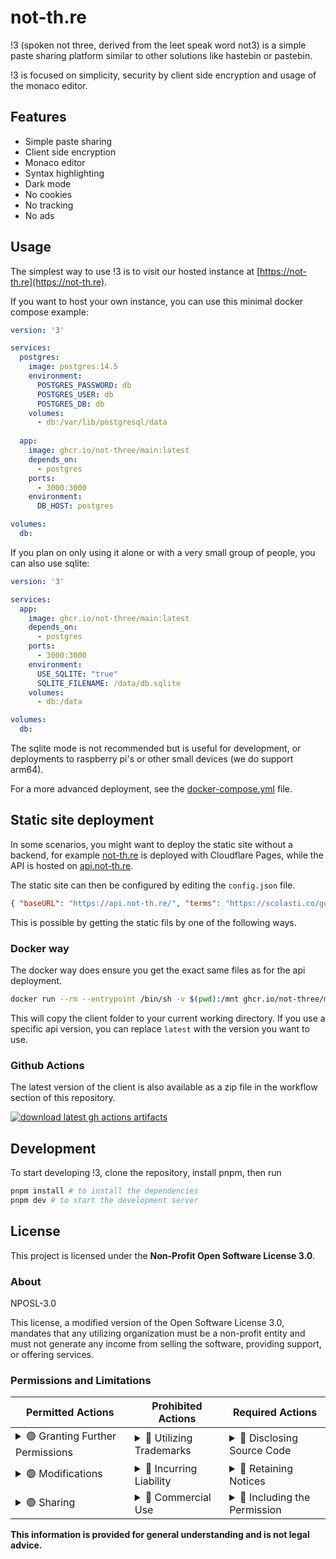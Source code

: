 # not-th.re

!3 (spoken not three, derived from the leet speak word not3) is a simple
paste sharing platform similar to other solutions like hastebin or pastebin.

!3 is focused on simplicity, security by client side encryption
and usage of the monaco editor.

## Features

- Simple paste sharing
- Client side encryption
- Monaco editor
- Syntax highlighting
- Dark mode
- No cookies
- No tracking
- No ads

## Usage

The simplest way to use !3 is to visit our hosted instance at [https://not-th.re](https://not-th.re).

If you want to host your own instance, you can use this minimal docker compose example:

```yml
version: '3'

services:
  postgres:
    image: postgres:14.5
    environment:
      POSTGRES_PASSWORD: db
      POSTGRES_USER: db
      POSTGRES_DB: db
    volumes:
      - db:/var/lib/postgresql/data
  
  app:
    image: ghcr.io/not-three/main:latest
    depends_on:
      - postgres
    ports:
      - 3000:3000
    environment:
      DB_HOST: postgres

volumes:
  db:
```

If you plan on only using it alone or with a very small group of people, you can also use sqlite:


```yml
version: '3'

services:
  app:
    image: ghcr.io/not-three/main:latest
    depends_on:
      - postgres
    ports:
      - 3000:3000
    environment:
      USE_SQLITE: "true"
      SQLITE_FILENAME: /data/db.sqlite
    volumes:
      - db:/data

volumes:
  db:
```

The sqlite mode is not recommended but is useful for development,
or deployments to raspberry pi's or other small devices (we do support arm64).

For a more advanced deployment, see the [docker-compose.yml](./docker-compose.yml) file.

## Static site deployment

In some scenarios, you might want to deploy the static site without a backend,
for example [not-th.re](https://not-th.re) is deployed with Cloudflare Pages,
while the API is hosted on [api.not-th.re](https://api.not-th.re).

The static site can then be configured by editing the `config.json` file.

```json
{ "baseURL": "https://api.not-th.re/", "terms": "https://scolasti.co/go/privacy" }
```

This is possible by getting the static fils by one of the following ways.

### Docker way

The docker way does ensure you get the exact same files as for the api deployment.

```bash
docker run --rm --entrypoint /bin/sh -v $(pwd):/mnt ghcr.io/not-three/main:latest -c "cp -r /app/client/ /mnt/client/"
```

This will copy the client folder to your current working directory.
If you use a specific api version, you can replace `latest` with the version you want to use.

### Github Actions

The latest version of the client is also available as a zip file in the workflow section of this repository.

[![download latest gh actions artifacts](https://img.shields.io/badge/download-latest_gh_actions_artifacts-blue)](https://nightly.link/not-three/main/workflows/build/main)

## Development

To start developing !3, clone the repository, install pnpm, then run

```bash
pnpm install # to install the dependencies
pnpm dev # to start the development server
```

## License

This project is licensed under the **Non-Profit Open Software License 3.0**.

### About

NPOSL-3.0

This license, a modified version of the Open Software License 3.0, mandates that any utilizing organization must be a non-profit entity and must not generate any income from selling the software, providing support, or offering services.


### Permissions and Limitations

| Permitted Actions                                                                                                 | Prohibited Actions                                                                                                         | Required Actions                                                                                                                        |
|-------------------------------------------------------------------------------------------------------------------|---------------------------------------------------------------------------------------------------------------------------|-----------------------------------------------------------------------------------------------------------------------------------------|
| <details><summary>🟢 Granting Further Permissions</summary>Allows you to provide additional permissions for the software.</details>  | <details><summary>🔴 Utilizing Trademarks</summary>Restricts the use of trademarks or logos of contributors.</details>   | <details><summary>🔵 Disclosing Source Code</summary>Requires revealing your source code when distributing the software.</details>     |
| <details><summary>🟢 Modifications</summary>Permits altering the software and creating derivative works.</details>                | <details><summary>🔴 Incurring Liability</summary>Limits legal accountability for damages related to the software.</details> | <details><summary>🔵 Retaining Notices</summary>Requires maintaining original notices within the software.</details>                   |
| <details><summary>🟢 Sharing</summary>Allows the distribution of the original or modified software.</details>                     | <details><summary>🔴 Commercial Use</summary>Prohibits the use of the software for commercial purposes, including sales, licensing, or distribution for profit.</details> | <details><summary>🔵 Including the Permission</summary>Requires including the text of this permission framework in modified versions of the software.</details>|

**This information is provided for general understanding and is not legal advice.**
